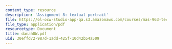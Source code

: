 ```yaml
---
content_type: resource
description: 'Assignment 8: textual portrait'
file: https://ol-ocw-studio-app-qa.s3.amazonaws.com/courses/mas-963-techno-identity-who-we-are-and-how-we-perceive-ourselves-and-others-spring-2002/30effd72987d1add425f10d42b54a509_danah8W.pdf
file_type: application/pdf
resourcetype: Document
title: danah8W.pdf
uid: 30effd72-987d-1add-425f-10d42b54a509
---
```

